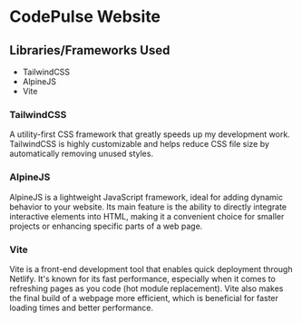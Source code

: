 # CodePulse Website

## Libraries/Frameworks Used

-   TailwindCSS
-   AlpineJS
-   Vite

### TailwindCSS

A utility-first CSS framework that greatly speeds up my development work. TailwindCSS is highly customizable and helps reduce CSS file size by automatically removing unused styles.

### AlpineJS

AlpineJS is a lightweight JavaScript framework, ideal for adding dynamic behavior to your website. Its main feature is the ability to directly integrate interactive elements into HTML, making it a convenient choice for smaller projects or enhancing specific parts of a web page.

### Vite

Vite is a front-end development tool that enables quick deployment through Netlify. It's known for its fast performance, especially when it comes to refreshing pages as you code (hot module replacement). Vite also makes the final build of a webpage more efficient, which is beneficial for faster loading times and better performance.
